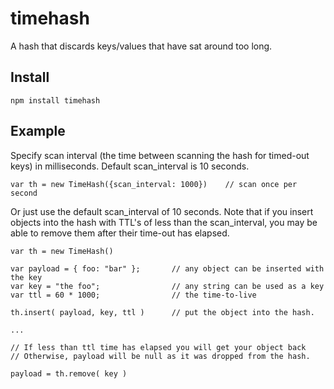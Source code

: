 # timehash

A hash that discards keys/values that have sat around too long.

## Install

	npm install timehash

## Example

Specify scan interval (the time between scanning the hash for timed-out keys) in milliseconds.
Default scan_interval is 10 seconds.

	var th = new TimeHash({scan_interval: 1000})	// scan once per second

Or just use the default scan_interval of 10 seconds.
Note that if you insert objects into the hash with TTL's of less than the scan_interval, you
may be able to remove them after their time-out has elapsed.

	var th = new TimeHash()

	var payload = { foo: "bar" };		// any object can be inserted with the key
	var key = "the foo";				// any string can be used as a key
	var ttl = 60 * 1000;				// the time-to-live

	th.insert( payload, key, ttl )		// put the object into the hash.

	...

	// If less than ttl time has elapsed you will get your object back
	// Otherwise, payload will be null as it was dropped from the hash.

	payload = th.remove( key )		


